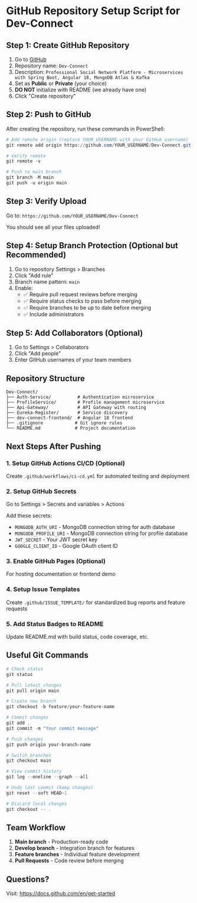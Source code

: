 # GitHub Repository Setup Script for Dev-Connect

## Step 1: Create GitHub Repository

1. Go to [GitHub](https://github.com/new)
2. Repository name: `Dev-Connect`
3. Description: `Professional Social Network Platform - Microservices with Spring Boot, Angular 18, MongoDB Atlas & Kafka`
4. Set as **Public** or **Private** (your choice)
5. **DO NOT** initialize with README (we already have one)
6. Click "Create repository"

## Step 2: Push to GitHub

After creating the repository, run these commands in PowerShell:

```powershell
# Add remote origin (replace YOUR_USERNAME with your GitHub username)
git remote add origin https://github.com/YOUR_USERNAME/Dev-Connect.git

# Verify remote
git remote -v

# Push to main branch
git branch -M main
git push -u origin main
```

## Step 3: Verify Upload

Go to: `https://github.com/YOUR_USERNAME/Dev-Connect`

You should see all your files uploaded!

## Step 4: Setup Branch Protection (Optional but Recommended)

1. Go to repository Settings > Branches
2. Click "Add rule"
3. Branch name pattern: `main`
4. Enable:
   - ✅ Require pull request reviews before merging
   - ✅ Require status checks to pass before merging
   - ✅ Require branches to be up to date before merging
   - ✅ Include administrators

## Step 5: Add Collaborators (Optional)

1. Go to Settings > Collaborators
2. Click "Add people"
3. Enter GitHub usernames of your team members

## Repository Structure

```
Dev-Connect/
├── Auth-Service/          # Authentication microservice
├── ProfileService/        # Profile management microservice  
├── Api-Gateway/           # API Gateway with routing
├── Eureka-Register/       # Service discovery
├── dev-connect-frontend/  # Angular 18 frontend
├── .gitignore            # Git ignore rules
└── README.md             # Project documentation
```

## Next Steps After Pushing

### 1. Setup GitHub Actions CI/CD (Optional)
Create `.github/workflows/ci-cd.yml` for automated testing and deployment

### 2. Setup GitHub Secrets
Go to Settings > Secrets and variables > Actions

Add these secrets:
- `MONGODB_AUTH_URI` - MongoDB connection string for auth database
- `MONGODB_PROFILE_URI` - MongoDB connection string for profile database
- `JWT_SECRET` - Your JWT secret key
- `GOOGLE_CLIENT_ID` - Google OAuth client ID

### 3. Enable GitHub Pages (Optional)
For hosting documentation or frontend demo

### 4. Setup Issue Templates
Create `.github/ISSUE_TEMPLATE/` for standardized bug reports and feature requests

### 5. Add Status Badges to README
Update README.md with build status, code coverage, etc.

## Useful Git Commands

```powershell
# Check status
git status

# Pull latest changes
git pull origin main

# Create new branch
git checkout -b feature/your-feature-name

# Commit changes
git add .
git commit -m "Your commit message"

# Push changes
git push origin your-branch-name

# Switch branches
git checkout main

# View commit history
git log --oneline --graph --all

# Undo last commit (keep changes)
git reset --soft HEAD~1

# Discard local changes
git checkout -- .
```

## Team Workflow

1. **Main branch** - Production-ready code
2. **Develop branch** - Integration branch for features
3. **Feature branches** - Individual feature development
4. **Pull Requests** - Code review before merging

## Questions?

Visit: https://docs.github.com/en/get-started
